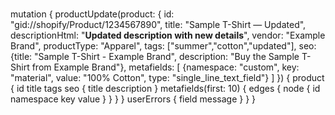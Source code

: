 # 
mutation {
  productUpdate(product: {
    id: "gid://shopify/Product/1234567890",
    title: "Sample T-Shirt — Updated",
    descriptionHtml: "<strong>Updated description with new details</strong>",
    vendor: "Example Brand",
    productType: "Apparel",
    tags: ["summer","cotton","updated"],
    seo: {title: "Sample T-Shirt - Example Brand", description: "Buy the Sample T-Shirt from Example Brand"},
    metafields: [
      {namespace: "custom", key: "material", value: "100% Cotton", type: "single_line_text_field"}
    ]
  }) {
    product {
      id
      title
      tags
      seo {
        title
        description
      }
      metafields(first: 10) {
        edges {
          node {
            id
            namespace
            key
            value
          }
        }
      }
    }
    userErrors {
      field
      message
    }
  }
}